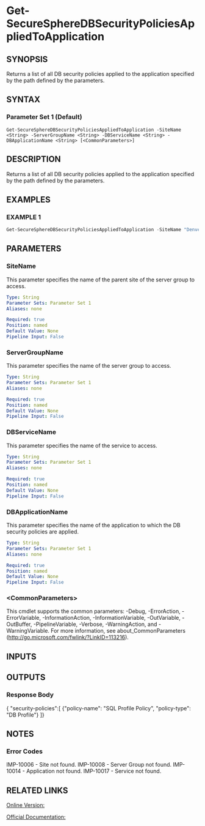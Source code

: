 ﻿# Get-SecureSphereDBSecurityPoliciesAppliedToApplication

## SYNOPSIS
Returns a list of all DB security policies applied to the application specified by the path defined by the parameters.

## SYNTAX

### Parameter Set 1 (Default)
```
Get-SecureSphereDBSecurityPoliciesAppliedToApplication -SiteName <String> -ServerGroupName <String> -DBServiceName <String> -DBApplicationName <String> [<CommonParameters>]
```

## DESCRIPTION
Returns a list of all DB security policies applied to the application specified by the path defined by the parameters.

## EXAMPLES

### EXAMPLE 1

```powershell
Get-SecureSphereDBSecurityPoliciesAppliedToApplication -SiteName "Denver" -ServerGroupName "HR-Prod" -DBServiceName "Payroll-Oracle9" -DBApplicationName "Payroll"
```

## PARAMETERS

### SiteName
This parameter specifies the name of the parent site of the server group to access.

```yaml
Type: String
Parameter Sets: Parameter Set 1
Aliases: none

Required: true
Position: named
Default Value: None
Pipeline Input: False
```

### ServerGroupName
This parameter specifies the name of the server group to access.

```yaml
Type: String
Parameter Sets: Parameter Set 1
Aliases: none

Required: true
Position: named
Default Value: None
Pipeline Input: False
```

### DBServiceName
This parameter specifies the name of the service to access.

```yaml
Type: String
Parameter Sets: Parameter Set 1
Aliases: none

Required: true
Position: named
Default Value: None
Pipeline Input: False
```

### DBApplicationName
This parameter specifies the name of the application to which the DB security policies are applied.

```yaml
Type: String
Parameter Sets: Parameter Set 1
Aliases: none

Required: true
Position: named
Default Value: None
Pipeline Input: False
```

### \<CommonParameters\>
This cmdlet supports the common parameters: -Debug, -ErrorAction, -ErrorVariable, -InformationAction, -InformationVariable, -OutVariable, -OutBuffer, -PipelineVariable, -Verbose, -WarningAction, and -WarningVariable. For more information, see about_CommonParameters (http://go.microsoft.com/fwlink/?LinkID=113216).

## INPUTS

## OUTPUTS

### Response Body
{
"security-policies":[
{"policy-name": "SQL Profile Policy", "policy-type": "DB Profile"}
]}

## NOTES

### Error Codes
IMP-10006 - Site not found.
IMP-10008 - Server Group not found.
IMP-10014 - Application not found.
IMP-10017 - Service not found.

## RELATED LINKS

[Online Version:](https://github.com/akshinmustafayev/SecureSpherePS/tree/master/Documentation)

[Official Documentation:](https://docs.imperva.com/bundle/v13.6-api-reference-guide/page/61687.htm)



